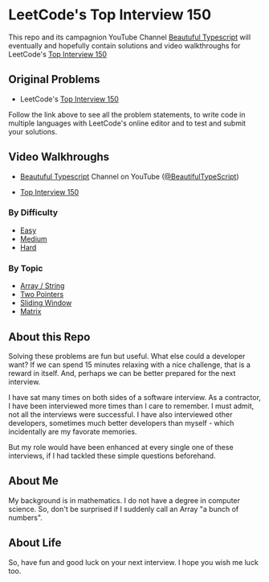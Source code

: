 # LeetCode's Top Interview 150

This repo and its campagnion YouTube Channel [Beautuful Typescript](https://www.youtube.com/@BeautifulTypeScript) will eventually and hopefully contain solutions and video walkthroughs for LeetCode's [Top Interview 150](https://leetcode.com/studyplan/top-interview-150/)

## Original Problems

* LeetCode's [Top Interview 150](https://leetcode.com/studyplan/top-interview-150/)

Follow the link above to see all the problem statements, to write code in multiple languages with LeetCode's online editor and to test and submit your solutions.

## Video Walkhroughs

* [Beautuful Typescript](https://www.youtube.com/@BeautifulTypeScript) Channel on YouTube ([@BeautifulTypeScript](https://www.youtube.com/@BeautifulTypeScript))

* [Top Interview 150](https://www.youtube.com/playlist?list=PLCWGDINDG2LmpBRlVATn0g-rXvScRS4Gd)

### By Difficulty
* [Easy](https://www.youtube.com/playlist?list=PLCWGDINDG2LnYUNz1RhEMSRXEAlzKgIzR)
* [Medium](https://www.youtube.com/playlist?list=PLCWGDINDG2LkkmDfpB90wR5Op9-XkbHcN)
* [Hard](https://www.youtube.com/playlist?list=PLCWGDINDG2LkFxZxowVYlOrcMIyCa69Qe)

### By Topic
* [Array / String](https://www.youtube.com/playlist?list=PLCWGDINDG2LkYHWxLcUnKfLskpgSqcCdY)
* [Two Pointers](https://www.youtube.com/playlist?list=PLCWGDINDG2LnGkuU_C8Btm6WjJy-zagNR)
* [Sliding Window](https://youtube.com/playlist?list=PLCWGDINDG2LmS3ypzCptyUItCGSbGruML)
* [Matrix](https://www.youtube.com/playlist?list=PLCWGDINDG2LklRx790J5PCkP_aCbAjDZ4)

## About this Repo

Solving these problems are fun but useful. What else could a developer want? If we can spend 15 minutes relaxing with a nice challenge, that is a reward in itself. And, perhaps we can be better prepared for the next interview.

I have sat many times on both sides of a software interview. As a contractor, I have been interviewed more times than I care to remember. I must admit, not all the interviews were successful. I have also interviewed other developers, sometimes much better developers than myself - which incidentally are my favorate memories.

But my role would have been enhanced at every single one of these interviews, if I had tackled these simple questions beforehand.

## About Me

My background is in mathematics. I do not have a degree in computer science. So, don't be surprised if I suddenly call an Array "a bunch of numbers".

## About Life

So, have fun and good luck on your next interview. I hope you wish me luck too.

